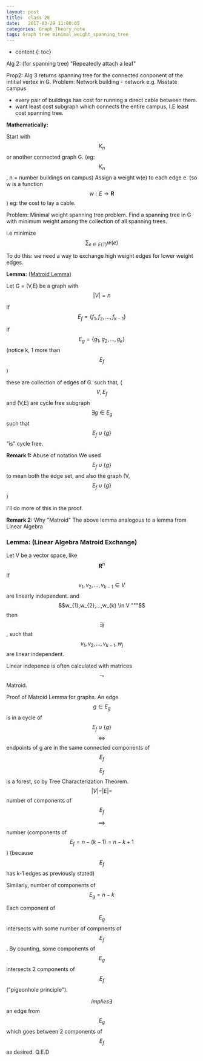 ```yaml
---
layout: post
title:  class 28
date:   2017-03-29 11:00:05
categories: Graph_Theory_note
tags: Graph tree minimal_weight_spanning_tree
---
```


* content
{: toc}


Alg 2: (for spanning tree) "Repeatedly attach a leaf"






Prop2: Alg 3 returns spanning tree for the connected conponent of the intitial vertex in G. 
Problem: 
Network building - network e.g. Msstate campus
- every pair of buildings has cost for running a direct cable between them. 
- want least cost subgraph which connects the entire campus, I.E least cost spanning tree. 

**Mathematically:** 

Start with $$K_{n}$$ or another connected graph G. (eg: $$K_{n}$$, n = number buildings on campus)
Assign a weight w(e)
to each edge e. (so w is a function $$w:E \to \mathbf{R}$$)
eg: the cost to lay a cable. 

Problem: 
Minimal weight spanning tree problem. 
Find a spanning tree in G with minimum weight among the collection of all spanning trees. 

i.e minimize $$\sum_{e \in E(T)}w(e)$$

To do this: we need a way to exchange high weight edges for lower weight edges. 

**Lemma:** ([Matroid Lemma](https://en.wikipedia.org/wiki/Matroid))

Let G = (V,E) be a graph with $$\lvert V \lvert=n$$

If $$E_{f} =\{f_{1},f_{2},...,f_{k-1}\}$$

If $$E_{g} =\{g_{1},g_{2},...,g_{k}\}$$ (notice k, 1 more than $$E_{f}$$)

these are collection of edges of G. such that, ($$V,E_{f}$$ and (V,E) are cycle free subgraph$$\exists g \in E_{g}$$ such that $$E_{f} \cup \{g\}$$ "is" cycle free.

**Remark 1:** Abuse of notation
We used $$E_{f} \cup \{g\}$$ to mean both the edge set, and also the graph (V,$$E_{f} \cup \{g\}$$)

I'll do more of this in the proof. 

**Remark 2:** Why "Matroid"
The above lemma analogous to a lemma from Linear Algebra

### Lemma: (Linear Algebra Matroid Exchange)

Let V be a vector space, like $$\mathbf{R}^{n}$$
If $$v_{1},v_{2},...,v_{k-1} \in V$$ are linearly independent. 
and $$w_{1},w_{2},...,w_{k} \in V """$$
then $$\exists j$$, such that $$v_{1},v_{2},...,v_{k-1},w_{j}$$ are linear independent. 

Linear indepence is often calculated with matrices $$\leadsto$$ Matroid.

Proof of Matroid Lemma for graphs. 
An edge $$g\in E_{g}$$ is in a cycle of $$E_{f} \cup \{g\}$$
$$\iff$$ endpoints of g are in the same connected components of $$E_{f}$$

$$E_{f}$$ is a forest, so by Tree Characterization Theorem.
$$\lvert V\lvert-\lvert E\lvert =$$ number of components of $$E_{f}$$

$$\implies$$ number (components of $$E_{f}= n-(k-1)=n-k+1$$) (because $$E_{f}$$ has k-1 edges as previously stated)

Similarly, number of components of $$E_{g} = n-k$$

Each component of $$E_{g}$$ intersects with some number of compnents of $$E_{f}$$. By counting, some components of $$E_{g}$$ intersects 2 components of $$E_{f}$$("pigeonhole principle"). 

$$implies \exists$$  an edge from $$E_{g}$$ which goes between 2 components of $$E_{f}$$ as desired. Q.E.D




